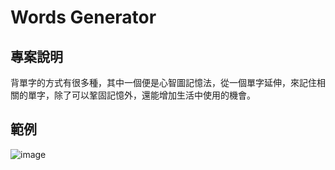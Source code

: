 # Words Generator
## 專案說明
背單字的方式有很多種，其中一個便是心智圖記憶法，從一個單字延伸，來記住相關的單字，除了可以鞏固記憶外，還能增加生活中使用的機會。
## 範例
![image](https://github.com/user-attachments/assets/6672e94d-099d-488e-ac9f-51465f619e23)


